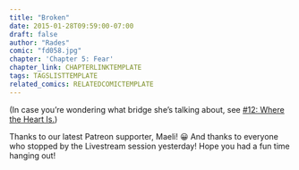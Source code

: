 ```yaml
---
title: "Broken"
date: 2015-01-28T09:59:00-07:00
draft: false
author: "Rades"
comic: "fd058.jpg"
chapter: 'Chapter 5: Fear'
chapter_link: CHAPTERLINKTEMPLATE
tags: TAGSLISTTEMPLATE
related_comics: RELATEDCOMICTEMPLATE
---
```


(In case you’re wondering what bridge she’s talking about, see <a href="/comic/where-the-heart-is/">#12: Where the Heart Is.</a>)


Thanks to our latest Patreon supporter, Maeli! 😀  And thanks to everyone who stopped by the Livestream session yesterday! Hope you had a fun time hanging out!

